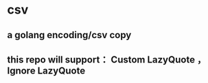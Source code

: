 # csv
## a golang encoding/csv copy
## this repo will  support： Custom LazyQuote ， Ignore LazyQuote
